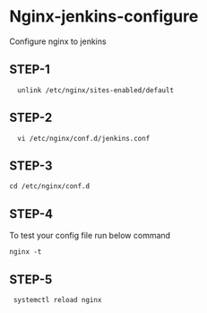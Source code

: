 # Nginx-jenkins-configure
Configure nginx to jenkins
## STEP-1
      unlink /etc/nginx/sites-enabled/default

## STEP-2

      vi /etc/nginx/conf.d/jenkins.conf

   

## STEP-3

    cd /etc/nginx/conf.d

## STEP-4

To test your config file run below command

    nginx -t
    
## STEP-5
 
     systemctl reload nginx
   

